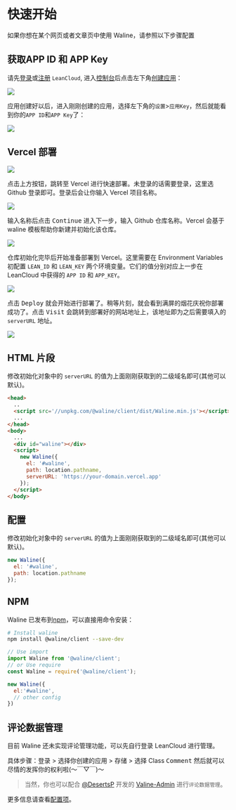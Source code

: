 # 快速开始

如果你想在某个网页或者文章页中使用 Waline，请参照以下步骤配置

## 获取APP ID 和 APP Key

请先[登录](https://leancloud.cn/dashboard/login.html#/signin)或[注册](https://leancloud.cn/dashboard/login.html#/signup) `LeanCloud`, 进入[控制台](https://leancloud.cn/dashboard/applist.html#/apps)后点击左下角[创建应用](https://leancloud.cn/dashboard/applist.html#/newapp)：

![](https://i.loli.net/2019/06/21/5d0c995c86fac81746.jpg)

应用创建好以后，进入刚刚创建的应用，选择左下角的`设置`>`应用Key`，然后就能看到你的`APP ID`和`APP Key`了：

![](https://i.loli.net/2019/06/21/5d0c997a60baa24436.jpg)

## Vercel 部署

[ ![](https://vercel.com/button) ](https://vercel.com/import/project?template=https://github.com/lizheming/waline/tree/master/example)

点击上方按钮，跳转至 Vercel 进行快速部署。未登录的话需要登录，这里选 Github 登录即可。登录后会让你输入 Vercel 项目名称。

![](https://p2.ssl.qhimg.com/t018cd2a91a8896a555.png)

输入名称后点击 <kbd>Continue</kbd> 进入下一步，输入 Github 仓库名称。Vercel 会基于 waline 模板帮助你新建并初始化该仓库。

![](https://p4.ssl.qhimg.com/t01bb30e74f85ddf5b3.png)

仓库初始化完毕后开始准备部署到 Vercel。这里需要在 Environment Variables 初配置 `LEAN_ID` 和 `LEAN_KEY` 两个环境变量。它们的值分别对应上一步在 LeanCloud 中获得的 `APP ID` 和 `APP_KEY`。

![](https://p5.ssl.qhimg.com/t019aec05e3e5fea5cc.png)

点击 <kbd>Deploy</kbd> 就会开始进行部署了。稍等片刻，就会看到满屏的烟花庆祝你部署成功了。点击 <kbd>Visit</kbd> 会跳转到部署好的网站地址上，该地址即为之后需要填入的 `serverURL` 地址。

![](https://p0.ssl.qhimg.com/t0142b58c2e8f886b28.png)

## HTML 片段

修改初始化对象中的 `serverURL` 的值为上面刚刚获取到的二级域名即可(其他可以默认)。

```html
<head>
  ..
  <script src='//unpkg.com/@waline/client/dist/Waline.min.js'></script>
  ...
</head>
<body>
  ...
  <div id="waline"></div>
  <script>
    new Waline({
      el: '#waline',
      path: location.pathname,
      serverURL: 'https://your-domain.vercel.app'
    });
  </script>
</body>
```


## 配置

修改初始化对象中的 `serverURL` 的值为上面刚刚获取到的二级域名即可(其他可以默认)。

```js
new Waline({
  el: '#waline',
  path: location.pathname
});
```


## NPM

Waline 已发布到[npm](https://www.npmjs.com/package/@waline/client)，可以直接用命令安装：

```bash
# Install waline
npm install @waline/client --save-dev
```

```js
// Use import
import Waline from '@waline/client';
// or Use require
const Waline = require('@waline/client');

new Waline({
  el:'#waline',
  // other config
})
```

## 评论数据管理

目前 Waline 还未实现评论管理功能，可以先自行登录 LeanCloud 进行管理。

具体步骤：<kbd>登录</kbd> > <kbd>选择你创建的应用</kbd> > <kbd>存储</kbd> > 选择 Class <kbd>Comment</kbd> 然后就可以尽情的发挥你的权利啦(～￣▽￣)～

> 当然，你也可以配合 [@DesertsP](https://github.com/DesertsP) 开发的 [Valine-Admin](https://github.com/DesertsP/Valine-Admin) 进行`评论数据管理`。

更多信息请查看[配置项](/configuration.html)。
